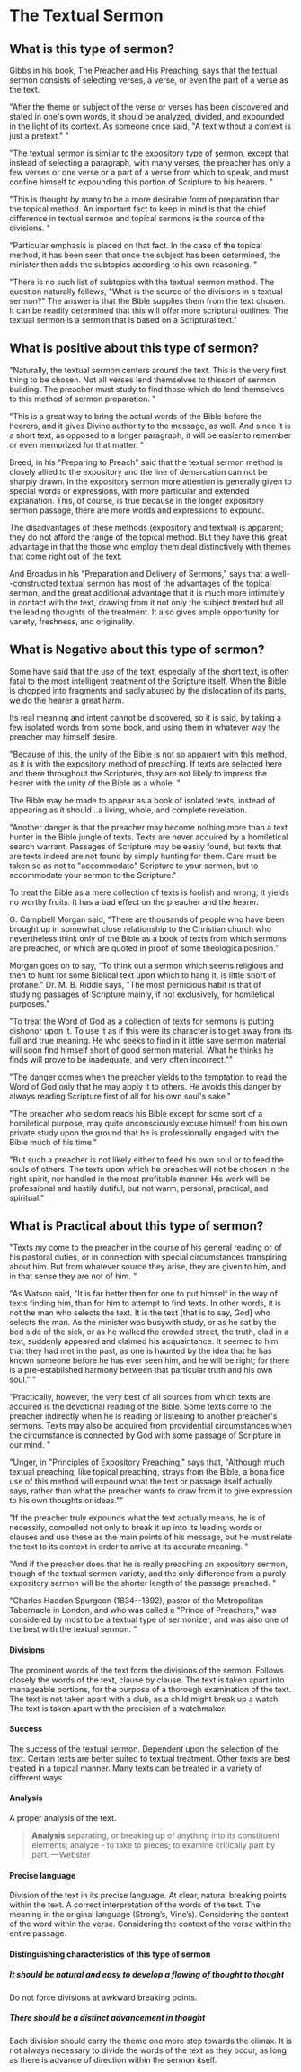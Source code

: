 # The Textual Sermon

## What is this type of sermon?

Gibbs in his book, The Preacher and His Preaching, says that the textual sermon consists of selecting verses, a verse, or even the part of a verse as the text.

"After the theme or subject of the verse or verses has been discovered and stated in one's own words, it should be analyzed, divided, and expounded in the light of its context. As someone once said, "A text without a context is just a pretext." "

"The textual sermon is similar to the expository type of sermon, except that instead of selecting a paragraph, with many verses, the preacher has only a few verses or one verse or a part of a verse from which to speak, and must confine himself to expounding this portion of Scripture to his hearers. "

"This is thought by many to be a more desirable form of preparation than the topical method. An important fact to keep in mind is that the chief difference in textual sermon and topical sermons is the source of the divisions. "

"Particular emphasis is placed on that fact. In the case of the topical method, it has been seen that once the subject has been determined, the minister then adds the subtopics according to his own reasoning. "

"There is no such list of subtopics with the textual sermon method. The question naturally follows, "What is the source of the divisions in a textual sermon?" The answer is that the Bible supplies them from the text chosen. It can be readily determined that this will offer more scriptural outlines. The textual sermon is a sermon that is based on a Scriptural text."

## What is positive about this type of sermon?

"Naturally, the textual sermon centers around the text. This is the very first thing to be chosen. Not all verses lend themselves to thissort of sermon building. The preacher must study to find those which do lend themselves to this method of sermon preparation. "

"This is a great way to bring the actual words of the Bible before the hearers, and it gives Divine authority to the message, as well. And since it is a short text, as opposed to a longer paragraph, it will be easier to remember or even memorized for that matter. "

Breed, in his "Preparing to Preach" said that the textual sermon method is closely allied to the expository and the line of demarcation can not be sharply drawn. In the expository sermon more attention is generally given to special words or expressions, with more particular and extended explanation. This, of course, is true because in the longer expository sermon passage, there are more words and expressions to expound.

The disadvantages of these methods (expository and textual) is apparent; they do not afford the range of the topical method. But they have this great advantage in that the those who employ them deal distinctively with themes that come right out of the text.

And Broadus in his "Preparation and Delivery of Sermons," says that a well--constructed textual sermon has most of the advantages of the topical sermon, and the great additional advantage that it is much more intimately in contact with the text, drawing from it not only the subject treated but all the leading thoughts of the treatment. It also gives ample opportunity for variety, freshness, and originality.

## What is Negative about this type of sermon?

Some have said that the use of the text, especially of the short text, is often fatal to the most intelligent treatment of the Scripture itself. When the Bible is chopped into fragments and sadly abused by the dislocation of its parts, we do the hearer a great harm.

Its real meaning and intent cannot be discovered, so it is said, by taking a few isolated words from some book, and using them in whatever way the preacher may himself desire.

"Because of this, the unity of the Bible is not so apparent with this method, as it is with the expository method of preaching. If texts are selected here and there throughout the Scriptures, they are not likely to impress the hearer with the unity of the Bible as a whole. "

The Bible may be made to appear as a book of isolated texts, instead of appearing as it should...a living, whole, and complete revelation.

"Another danger is that the preacher may become nothing more than a text hunter in the Bible jungle of texts. Texts are never acquired by a homiletical search warrant. Passages of Scripture may be easily found, but texts that are texts indeed are not found by simply hunting for them. Care must be taken so as not to "accommodate" Scripture to your sermon, but to accommodate your sermon to the Scripture."

To treat the Bible as a mere collection of texts is foolish and wrong; it yields no worthy fruits. It has a bad effect on the preacher and the hearer.

G. Campbell Morgan said, "There are thousands of people who have been brought up in somewhat close relationship to the Christian church who nevertheless think only of the Bible as a book of texts from which sermons are preached, or which are quoted in proof of some theologicalposition."

Morgan goes on to say, "To think out a sermon which seems religious and then to hunt for some Biblical text upon which to hang it, is little short of profane." Dr. M. B. Riddle says, "The most pernicious habit is that of studying passages of Scripture mainly, if not exclusively, for homiletical purposes."

"To treat the Word of God as a collection of texts for sermons is putting dishonor upon it. To use it as if this were its character is to get away from its full and true meaning. He who seeks to find in it little save sermon material will soon find himself short of good sermon material. What he thinks he finds will prove to be inadequate, and very
often incorrect.""

"The danger comes when the preacher yields to the temptation to read the Word of God only that he may apply it to others. He avoids this danger by always reading Scripture first of all for his own soul's sake."

"The preacher who seldom reads his Bible except for some sort of a homiletical purpose, may quite unconsciously excuse himself from his own private study upon the ground that he is professionally engaged with the Bible much of his time."

"But such a preacher is not likely either to feed his own soul or to feed the souls of others. The texts upon which he preaches will not be chosen in the right spirit, nor handled in the most profitable manner. His work will be professional and hastily dutiful, but not warm, personal, practical, and spiritual."

## What is Practical about this type of sermon?

"Texts my come to the preacher in the course of his general reading or of his pastoral duties, or in connection with special circumstances transpiring about him. But from whatever source they arise, they are given to him, and in that sense they are not of him. "

"As Watson said, "It is far better then for one to put himself in the way of texts finding him, than for him to attempt to find texts. In other words, it is not the man who selects the text. It is the text [that is to say, God] who selects the man. As the minister was busywith study, or as he sat by the bed side of the sick, or as he walked the crowded street, the truth, clad in a text, suddenly appeared and claimed his acquaintance. It seemed to him that they had met in the past, as one is haunted by the idea that he has known someone before he has ever seen him, and he will be right; for there is a pre-established harmony between that particular truth and his own soul." "

"Practically, however, the very best of all sources from which texts are acquired is the devotional reading of the Bible. Some texts come to the preacher indirectly when he is reading or listening to another preacher's sermons. Texts may also be acquired from providential circumstances when the circumstance is connected by God with some passage of Scripture in our mind. "

"Unger, in "Principles of Expository Preaching," says that, "Although much textual preaching, like topical preaching, strays from the Bible, a bona fide use of this method will expound what the text or passage itself actually says, rather than what the preacher wants to draw from it to give expression to his own thoughts or ideas.""

"If the preacher truly expounds what the text actually means, he is of necessity, compelled not only to break it up into its leading words or clauses and use these as the main points of his message, but he must relate the text to its context in order to arrive at its accurate meaning. "

"And if the preacher does that he is really preaching an expository sermon, though of the textual sermon variety, and the only difference from a purely expository sermon will be the shorter length of the passage preached. "

"Charles Haddon Spurgeon (1834--1892), pastor of the Metropolitan Tabernacle in London, and who was called a "Prince of Preachers," was considered by most to be a textual type of sermonizer, and was also one of the best with the textual sermon. "



#### Divisions

The prominent words of the text form the divisions of the sermon. Follows closely the words of the text, clause by clause. The text is taken apart into manageable portions, for the purpose of a thorough examination of the text. The text is not taken apart with a club, as a child might break up a watch. The text is taken apart with the precision of a watchmaker.

#### Success

The success of the textual sermon. Dependent upon the selection of the text. Certain texts are better suited to textual treatment. Other texts are best treated in a topical manner. Many texts can be treated in a variety of different ways.

#### Analysis

A proper analysis of the text. 

> **Analysis** separating, or breaking up of anything into its constituent elements; analyze - to take to pieces; to examine critically part by part.
> &mdash;Webster

#### Precise language

Division of the text in its precise language. At clear, natural breaking points within the text. A correct interpretation of the words of the text. The meaning in the original language (Strong’s, Vine’s). Considering the context of the word within the verse. Considering the context of the verse within the entire passage.

#### Distinguishing characteristics of this type of sermon

##### It should be natural and easy to develop a flowing of thought to thought

Do not force divisions at awkward breaking points. 

##### There should be a distinct advancement in thought

Each division should carry the theme one more step towards the climax. It is not always necessary to divide the words of the text as they occur, as long as there is advance of direction within the sermon itself.

